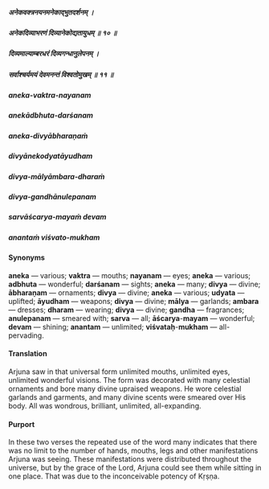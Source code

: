 ##### अनेकवक्त्रनयनमनेकाद्भुतदर्शनम् ।
##### अनेकदिव्याभरणं दिव्यानेकोद्यतायुधम् ॥ १० ॥
##### दिव्यमाल्याम्बरधरं दिव्यगन्धानुलेपनम् ।
##### सर्वाश्चर्यमयं देवमनन्तं विश्वतोमुखम् ॥ ११ ॥

##### aneka-vaktra-nayanam
##### anekādbhuta-darśanam
##### aneka-divyābharaṇaṁ
##### divyānekodyatāyudham

##### divya-mālyāmbara-dharaṁ
##### divya-gandhānulepanam
##### sarvāścarya-mayaṁ devam
##### anantaṁ viśvato-mukham

#### Synonyms

**aneka** — various; **vaktra** — mouths; **nayanam** — eyes; **aneka** — various; **adbhuta** — wonderful; **darśanam** — sights; **aneka** — many; **divya** — divine; **ābharaṇam** — ornaments; **divya** — divine; **aneka** — various; **udyata** — uplifted; **āyudham** — weapons; **divya** — divine; **mālya** — garlands; **ambara** — dresses; **dharam** — wearing; **divya** — divine; **gandha** — fragrances; **anulepanam** — smeared with; **sarva** — all; **āścarya**-**mayam** — wonderful; **devam** — shining; **anantam** — unlimited; **viśvataḥ**-**mukham** — all-pervading.

#### Translation

Arjuna saw in that universal form unlimited mouths, unlimited eyes, unlimited wonderful visions. The form was decorated with many celestial ornaments and bore many divine upraised weapons. He wore celestial garlands and garments, and many divine scents were smeared over His body. All was wondrous, brilliant, unlimited, all-expanding.

#### Purport

In these two verses the repeated use of the word many indicates that there was no limit to the number of hands, mouths, legs and other manifestations Arjuna was seeing. These manifestations were distributed throughout the universe, but by the grace of the Lord, Arjuna could see them while sitting in one place. That was due to the inconceivable potency of Kṛṣṇa.